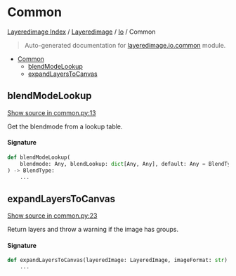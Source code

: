 # Common

[Layeredimage Index](../../README.md#layeredimage-index) /
[Layeredimage](../index.md#layeredimage) /
[Io](./index.md#io) /
Common

> Auto-generated documentation for [layeredimage.io.common](../../../../layeredimage/io/common.py) module.

- [Common](#common)
  - [blendModeLookup](#blendmodelookup)
  - [expandLayersToCanvas](#expandlayerstocanvas)

## blendModeLookup

[Show source in common.py:13](../../../../layeredimage/io/common.py#L13)

Get the blendmode from a lookup table.

#### Signature

```python
def blendModeLookup(
    blendmode: Any, blendLookup: dict[Any, Any], default: Any = BlendType.NORMAL
) -> BlendType:
    ...
```



## expandLayersToCanvas

[Show source in common.py:23](../../../../layeredimage/io/common.py#L23)

Return layers and throw a warning if the image has groups.

#### Signature

```python
def expandLayersToCanvas(layeredImage: LayeredImage, imageFormat: str) -> list[Image]:
    ...
```